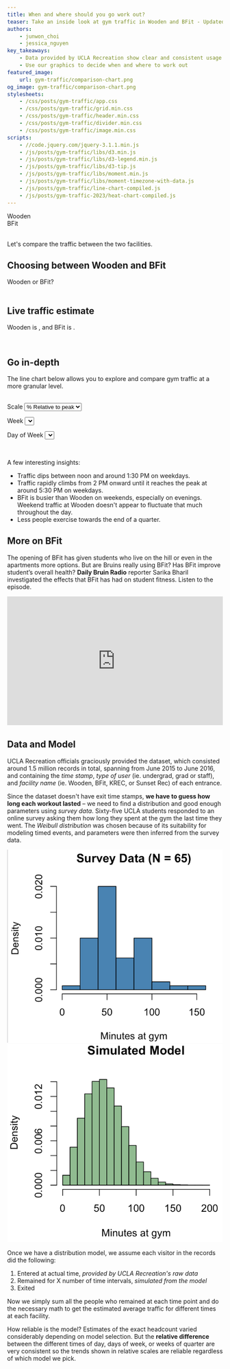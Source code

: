 ```yaml
---
title: When and where should you go work out?
teaser: Take an inside look at gym traffic in Wooden and BFit - Updated for 2023.
authors:
    - junwon_choi
    - jessica_nguyen
key_takeaways:
    - Data provided by UCLA Recreation show clear and consistent usage patterns at Wooden and BFit
    - Use our graphics to decide when and where to work out
featured_image:
    url: gym-traffic/comparison-chart.png
og_image: gym-traffic/comparison-chart.png
stylesheets:
    - /css/posts/gym-traffic/app.css
    - /css/posts/gym-traffic/grid.min.css
    - /css/posts/gym-traffic/header.min.css
    - /css/posts/gym-traffic/divider.min.css
    - /css/posts/gym-traffic/image.min.css
scripts:
    - //code.jquery.com/jquery-3.1.1.min.js
    - /js/posts/gym-traffic/libs/d3.min.js
    - /js/posts/gym-traffic/libs/d3-legend.min.js
    - /js/posts/gym-traffic/libs/d3-tip.js
    - /js/posts/gym-traffic/libs/moment.min.js
    - /js/posts/gym-traffic/libs/moment-timezone-with-data.js
    - /js/posts/gym-traffic/line-chart-compiled.js
    - /js/posts/gym-traffic-2023/heat-chart-compiled.js
---
```


<div class='ui centered medium header'>Wooden</div>
<div class='ui centered grid'>
  <div class='twelve wide column'>
    <div class='heat-chart' id='wooden-heatmap'></div>
  </div>
</div>

<div class='ui centered medium header'>BFit</div>
<div class='ui centered grid'>
  <div class='twelve wide column'>
    <div class='heat-chart' id='bfit-heatmap'></div>
  </div>
</div>

<br>

Let's compare the traffic between the two facilities.

## Choosing between Wooden and BFit

  <div class='ui centered medium header'>Wooden or BFit?</div>
  <div class='ui centered grid'>
    <div class='twelve wide column'>
      <div class='heat-chart' id='comparison-heatmap'></div>
    </div>
  </div>

<br>

## Live traffic estimate


<span class='wooden bold'>Wooden</span> is <span id='wooden-traffic-text'></span>, and
<span class='bfit bold'>BFit</span> is <span id='bfit-traffic-text'></span>.


<br>
<div id="visualization"></div>

## Go in-depth  

The line chart below allows you to explore and compare gym traffic at a more granular level.

<br>

<div class='ui grid' id='viz-selections'>
  <label>Scale</label>
  <select id='pick-scale'>
    <option value='relative'>% Relative to peak</option>
    <option value='absolute'>Number of people</option>
  </select>

  <label>Week</label>
  <select id='pick-week'></select>

  <label>Day of Week</label>
  <select id='pick-day'></select>
</div>

<div class='ui divider'></div>

<div class='ui centered grid'>
  <div class='twelve wide column'>
    <div class='line-chart' id='line-chart'></div>
  </div>
</div>

<br>

A few interesting insights:

* Traffic dips between noon and around 1:30 PM on weekdays.
* Traffic rapidly climbs from 2 PM onward until it reaches the peak at around 5:30 PM on weekdays.
* BFit is busier than Wooden on weekends, especially on evenings. Weekend traffic at Wooden doesn't appear to fluctuate that much throughout the day.
* Less people exercise towards the end of a quarter.

## More on BFit

The opening of BFit has given students who live on the hill or even in the apartments more options. But are Bruins really using BFit? Has BFit improve student’s overall health? **Daily Bruin Radio** reporter Sarika Bharil investigated the effects that BFit has had on student fitness. Listen to the episode.

<iframe width="100%" height="300" scrolling="no" frameborder="no" src="https://w.soundcloud.com/player/?url=https%3A//api.soundcloud.com/tracks/294327182&amp;auto_play=false&amp;hide_related=false&amp;show_comments=true&amp;show_user=true&amp;show_reposts=false&amp;visual=true">
</iframe>

<br>

## Data and Model

UCLA Recreation officials graciously provided the dataset, which consisted around 1.5 million records in total, spanning from June 2015 to June 2016, and containing the *time stamp*, *type of user* (ie. undergrad, grad or staff), and *facility name* (ie. Wooden, BFit, KREC, or Sunset Rec) of each entrance.

Since the dataset doesn't have exit time stamps, **we have to guess how long each workout lasted** – we need to find a distribution and good enough parameters using *survey data*. Sixty-five UCLA students responded to an online survey asking them how long they spent at the gym the last time they went. The *Weibull distribution* was chosen because of its suitability for modeling timed events, and parameters were then inferred from the survey data.

<img class='ui spaced medium image' src="/img/posts/gym-traffic/survey-histogram.png" />
<img class='ui spaced medium image' src="/img/posts/gym-traffic/model-histogram.png" />

Once we have a distribution model, we assume each visitor in the records did the following:

1. Entered at actual time, *provided by UCLA Recreation's raw data*
2. Remained for X number of time intervals, *simulated from the model*
3. Exited

Now we simply sum all the people who remained at each time point and do the necessary math to get the estimated average traffic for different times at each facility.

How reliable is the model? Estimates of the exact headcount varied considerably depending on model selection. But the **relative difference** between the different times of day, days of week, or weeks of quarter are very consistent so the trends shown in relative scales are reliable regardless of which model we pick.
